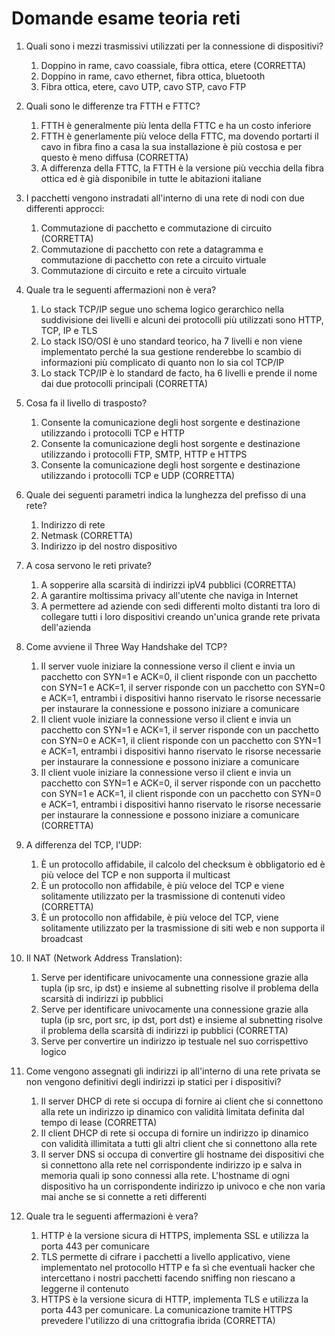 # Domande esame teoria reti

1. Quali sono i mezzi trasmissivi utilizzati per la connessione di dispositivi?
   1.  Doppino in rame, cavo coassiale, fibra ottica, etere (CORRETTA)
   2.  Doppino in rame, cavo ethernet, fibra ottica, bluetooth
   3.  Fibra ottica, etere, cavo UTP, cavo STP, cavo FTP

2. Quali sono le differenze tra FTTH e FTTC?
   1.  FTTH è generalmente più lenta della FTTC e ha un costo inferiore
   2.  FTTH è generlamente più veloce della FTTC, ma dovendo portarti il cavo in fibra fino a casa la sua installazione è più costosa e per questo è meno diffusa (CORRETTA)
   3.  A differenza della FTTC, la FTTH è la versione più vecchia della fibra ottica ed è già disponibile in tutte le abitazioni italiane

3. I pacchetti vengono instradati all'interno di una rete di nodi con due differenti approcci:
   1.  Commutazione di pacchetto e commutazione di circuito (CORRETTA)
   2.  Commutazione di pacchetto con rete a datagramma e commutazione di pacchetto con rete a circuito virtuale
   3.  Commutazione di circuito e rete a circuito virtuale

4. Quale tra le seguenti affermazioni non è vera?
   1.  Lo stack TCP/IP segue uno schema logico gerarchico nella suddivisione dei livelli e alcuni dei protocolli più utilizzati sono HTTP, TCP, IP e TLS
   2.  Lo stack ISO/OSI è uno standard teorico, ha 7 livelli e non viene implementato perché la sua gestione renderebbe lo scambio di informazioni più complicato di quanto non lo sia col TCP/IP
   3.  Lo stack TCP/IP è lo standard de facto, ha 6 livelli e prende il nome dai due protocolli principali (CORRETTA)

5. Cosa fa il livello di trasposto?
   1.  Consente la comunicazione degli host sorgente e destinazione utilizzando i protocolli TCP e HTTP
   2.  Consente la comunicazione degli host sorgente e destinazione utilizzando i protocolli FTP, SMTP, HTTP e HTTPS
   3.  Consente la comunicazione degli host sorgente e destinazione utilizzando i protocolli TCP e UDP (CORRETTA)

6. Quale dei seguenti parametri indica la lunghezza del prefisso di una rete?
   1.  Indirizzo di rete
   2.  Netmask (CORRETTA)
   3.  Indirizzo ip del nostro dispositivo

7. A cosa servono le reti private?
   1.  A sopperire alla scarsità di indirizzi ipV4 pubblici (CORRETTA)
   2.  A garantire moltissima privacy all'utente che naviga in Internet
   3.  A permettere ad aziende con sedi differenti molto distanti tra loro di collegare tutti i loro dispositivi creando un'unica grande rete privata dell'azienda

8. Come avviene il Three Way Handshake del TCP?
   1.  Il server vuole iniziare la connessione verso il client e invia un pacchetto con SYN=1 e ACK=0, il client risponde con un pacchetto con SYN=1 e ACK=1, il server risponde con un pacchetto con SYN=0 e ACK=1, entrambi i dispositivi hanno riservato le risorse necessarie per instaurare la connessione e possono iniziare a comunicare
   2.  Il client vuole iniziare la connessione verso il client e invia un pacchetto con SYN=1 e ACK=1, il server risponde con un pacchetto con SYN=0 e ACK=1, il client risponde con un pacchetto con SYN=1 e ACK=1, entrambi i dispositivi hanno riservato le risorse necessarie per instaurare la connessione e possono iniziare a comunicare
   3.  Il client vuole iniziare la connessione verso il client e invia un pacchetto con SYN=1 e ACK=0, il server risponde con un pacchetto con SYN=1 e ACK=1, il client risponde con un pacchetto con SYN=0 e ACK=1, entrambi i dispositivi hanno riservato le risorse necessarie per instaurare la connessione e possono iniziare a comunicare (CORRETTA)

9. A differenza del TCP, l'UDP:
   1.  È un protocollo affidabile, il calcolo del checksum è obbligatorio ed è più veloce del TCP e non supporta il multicast
   2.  È un protocollo non affidabile, è più veloce del TCP e viene solitamente utilizzato per la trasmissione di contenuti video (CORRETTA)
   3.  È un protocollo non affidabile, è più veloce del TCP, viene solitamente utilizzato per la trasmissione di siti web e non supporta il broadcast

10. Il NAT (Network Address Translation):
    1.  Serve per identificare univocamente una connessione grazie alla tupla (ip src, ip dst) e insieme al subnetting risolve il problema della scarsità di indirizzi ip pubblici
    2.  Serve per identificare univocamente una connessione grazie alla tupla (ip src, port src, ip dst, port dst) e insieme al subnetting risolve il problema della scarsità di indirizzi ip pubblici (CORRETTA)
    3.  Serve per convertire un indirizzo ip testuale nel suo corrispettivo logico

11. Come vengono assegnati gli indirizzi ip all'interno di una rete privata se non vengono definitivi degli indirizzi ip statici per i dispositivi?
    1.  Il server DHCP di rete si occupa di fornire ai client che si connettono alla rete un indirizzo ip dinamico con validità limitata definita dal tempo di lease (CORRETTA)
    2.  Il client DHCP di rete si occupa di fornire un indirizzo ip dinamico con validità illimitata a tutti gli altri client che si connettono alla rete
    3.  Il server DNS si occupa di convertire gli hostname dei dispositivi che si connettono alla rete nel corrispondente indirizzo ip e salva in memoria quali ip sono connessi alla rete. L'hostname di ogni dispositivo ha un corrispondente indirizzo ip univoco e che non varia mai anche se si connette a reti differenti

12. Quale tra le seguenti affermazioni è vera?
    1.  HTTP è la versione sicura di HTTPS, implementa SSL e utilizza la porta 443 per comunicare
    2.  TLS permette di cifrare i pacchetti a livello applicativo, viene implementato nel protocollo HTTP e fa sì che eventuali hacker che intercettano i nostri pacchetti facendo sniffing non riescano a leggerne il contenuto
    3.  HTTPS è la versione sicura di HTTP, implementa TLS e utilizza la porta 443 per comunicare. La comunicazione tramite HTTPS prevedere l'utilizzo di una crittografia ibrida (CORRETTA)